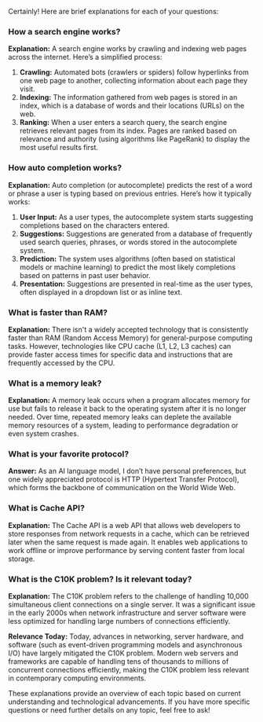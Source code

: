 Certainly! Here are brief explanations for each of your questions:

### How a search engine works?

**Explanation:**
A search engine works by crawling and indexing web pages across the internet. Here’s a simplified process:
1. **Crawling:** Automated bots (crawlers or spiders) follow hyperlinks from one web page to another, collecting information about each page they visit.
2. **Indexing:** The information gathered from web pages is stored in an index, which is a database of words and their locations (URLs) on the web.
3. **Ranking:** When a user enters a search query, the search engine retrieves relevant pages from its index. Pages are ranked based on relevance and authority (using algorithms like PageRank) to display the most useful results first.

### How auto completion works?

**Explanation:**
Auto completion (or autocomplete) predicts the rest of a word or phrase a user is typing based on previous entries. Here’s how it typically works:
1. **User Input:** As a user types, the autocomplete system starts suggesting completions based on the characters entered.
2. **Suggestions:** Suggestions are generated from a database of frequently used search queries, phrases, or words stored in the autocomplete system.
3. **Prediction:** The system uses algorithms (often based on statistical models or machine learning) to predict the most likely completions based on patterns in past user behavior.
4. **Presentation:** Suggestions are presented in real-time as the user types, often displayed in a dropdown list or as inline text.

### What is faster than RAM?

**Explanation:**
There isn't a widely accepted technology that is consistently faster than RAM (Random Access Memory) for general-purpose computing tasks. However, technologies like CPU cache (L1, L2, L3 caches) can provide faster access times for specific data and instructions that are frequently accessed by the CPU.

### What is a memory leak?

**Explanation:**
A memory leak occurs when a program allocates memory for use but fails to release it back to the operating system after it is no longer needed. Over time, repeated memory leaks can deplete the available memory resources of a system, leading to performance degradation or even system crashes.

### What is your favorite protocol?

**Answer:** As an AI language model, I don’t have personal preferences, but one widely appreciated protocol is HTTP (Hypertext Transfer Protocol), which forms the backbone of communication on the World Wide Web.

### What is Cache API?

**Explanation:**
The Cache API is a web API that allows web developers to store responses from network requests in a cache, which can be retrieved later when the same request is made again. It enables web applications to work offline or improve performance by serving content faster from local storage.

### What is the C10K problem? Is it relevant today?

**Explanation:**
The C10K problem refers to the challenge of handling 10,000 simultaneous client connections on a single server. It was a significant issue in the early 2000s when network infrastructure and server software were less optimized for handling large numbers of connections efficiently.

**Relevance Today:**
Today, advances in networking, server hardware, and software (such as event-driven programming models and asynchronous I/O) have largely mitigated the C10K problem. Modern web servers and frameworks are capable of handling tens of thousands to millions of concurrent connections efficiently, making the C10K problem less relevant in contemporary computing environments.

These explanations provide an overview of each topic based on current understanding and technological advancements. If you have more specific questions or need further details on any topic, feel free to ask!
